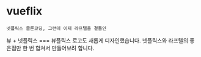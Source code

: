 # vueflix

```
넷플릭스 클론코딩, 그런데 이제 라프텔을 곁들인
```
뷰 + 넷플릭스 === 뷰플릭스
로고도 새롭게 디자인했습니다.
넷플릭스와 라프텔의 좋은점만 한 번 합쳐서 만들어보려 합니다.
